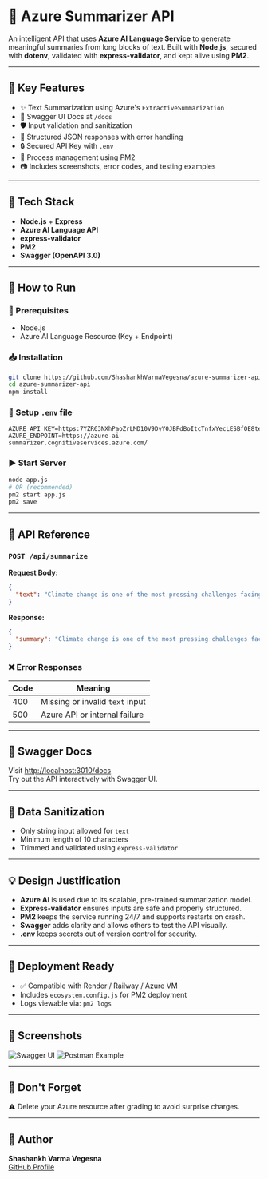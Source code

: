 # 🧠 Azure Summarizer API

An intelligent API that uses **Azure AI Language Service** to generate meaningful summaries from long blocks of text. Built with **Node.js**, secured with **dotenv**, validated with **express-validator**, and kept alive using **PM2**.

---

## 🌟 Key Features

- ✨ Text Summarization using Azure's `ExtractiveSummarization`
- 📘 Swagger UI Docs at `/docs`
- 🛡️ Input validation and sanitization
- 🧾 Structured JSON responses with error handling
- 🔒 Secured API Key with `.env`
- 🔁 Process management using PM2
- 📷 Includes screenshots, error codes, and testing examples

---

## 📂 Tech Stack

- **Node.js** + **Express**
- **Azure AI Language API**
- **express-validator**
- **PM2**
- **Swagger (OpenAPI 3.0)**

---

## 🧰 How to Run

### 🔧 Prerequisites

- Node.js
- Azure AI Language Resource (Key + Endpoint)

### 📥 Installation

```bash
git clone https://github.com/ShashankhVarmaVegesna/azure-summarizer-api.git
cd azure-summarizer-api
npm install
```

### 📄 Setup `.env` file

```env
AZURE_API_KEY=https:7YZR63NXhPaoZrLMD10V9DyY0JBPdBoItcTnfxYecLESBfOE8teMJQQJ99BEACYeBjFXJ3w3AAAaACOGsdEj
AZURE_ENDPOINT=https://azure-ai-summarizer.cognitiveservices.azure.com/
```

### ▶️ Start Server

```bash
node app.js
# OR (recommended)
pm2 start app.js
pm2 save
```

---

## 🧪 API Reference

### `POST /api/summarize`

**Request Body:**

```json
{
  "text": "Climate change is one of the most pressing challenges facing our planet today. It refers to the long-term alteration of temperature and typical weather patterns in a place, largely caused by human activities such as the burning of fossil fuels, deforestation, and industrial processes. These activities increase the concentration of greenhouse gases in the atmosphere, trapping heat and leading to global warming. The consequences of climate change are far-reaching, including rising sea levels, more frequent and severe weather events, disruptions to agriculture, and threats to biodiversity. Addressing climate change requires global cooperation and immediate action to reduce emissions, transition to renewable energy sources, and promote sustainable development."
}
```

**Response:**

```json
{
  "summary": "Climate change is one of the most pressing challenges facing our planet today. The consequences of climate change are far-reaching, including rising sea levels, more frequent and severe weather events, disruptions to agriculture, and threats to biodiversity. Addressing climate change requires global cooperation and immediate action to reduce emissions, transition to renewable energy sources, and promote sustainable development."
}
```

### ❌ Error Responses

| Code | Meaning                          |
|------|----------------------------------|
| 400  | Missing or invalid `text` input |
| 500  | Azure API or internal failure   |

---

## 📘 Swagger Docs

Visit [http://localhost:3010/docs](http://localhost:3010/docs)  
Try out the API interactively with Swagger UI.

---

## 🧼 Data Sanitization

- Only string input allowed for `text`
- Minimum length of 10 characters
- Trimmed and validated using `express-validator`

---

## 💡 Design Justification

- **Azure AI** is used due to its scalable, pre-trained summarization model.
- **Express-validator** ensures inputs are safe and properly structured.
- **PM2** keeps the service running 24/7 and supports restarts on crash.
- **Swagger** adds clarity and allows others to test the API visually.
- **.env** keeps secrets out of version control for security.

---

## 🚀 Deployment Ready

- ✅ Compatible with Render / Railway / Azure VM
- Includes `ecosystem.config.js` for PM2 deployment
- Logs viewable via: `pm2 logs`

---

## 📸 Screenshots

![Swagger UI](docs/swagger-ui.png)
![Postman Example](docs/postman-test.png)

---

## 🧨 Don't Forget

⚠️ Delete your Azure resource after grading to avoid surprise charges.

---

## 👤 Author

**Shashankh Varma Vegesna**  
[GitHub Profile](https://github.com/ShashankhVarmaVegesna)

